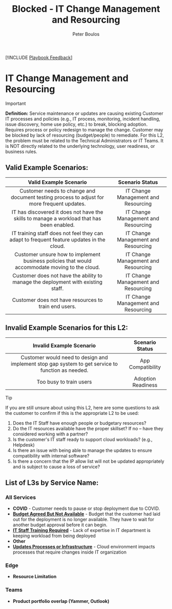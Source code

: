 ﻿---
# required metadata
title: Blocked - IT Change Management and Resourcing
description: Blocked - IT Change Management and Resourcing
author: Peter Boulos
ms.author: pboulos
manager: eduardod 
ms.date: 3/25/2020
ms.topic: playbook 
ms.prod: non-product-specific 
ms.custom: internal-playbook 
ft.audience: internal 
ft.owner: pboulos
---
[!INCLUDE [Playbook Feedback](./includes/questions-feedback.md)] 

# IT Change Management and Resourcing

> [!IMPORTANT]
> **Definition:** Service maintenance or updates are causing existing Customer IT processes and policies (e.g., IT process, monitoring, incident handling, issue discovery, home use policy, etc.) to break, blocking adoption. Requires process or policy redesign to manage the change. Customer may be blocked by lack of resourcing (budget/people) to remediate. For this L2, the problem must be related to the Technical Administrators or IT Teams. It is NOT directly related to the underlying technology, user readiness, or business rules.

## Valid Example Scenarios:
| Valid Example Scenario | Scenario Status |
| :--: | :--: |
| Customer needs to change and document testing process to adjust for more frequent updates. | IT Change Management and Resourcing |
| IT has discovered it does not have the skills to manage a workload that has been enabled. | IT Change Management and Resourcing |
| IT training staff does not feel they can adapt to frequent feature updates in the cloud. | IT Change Management and Resourcing |
| Customer unsure how to implement business policies that would accommodate moving to the cloud. | IT Change Management and Resourcing |
| Customer does not have the ability to manage the deployment with existing staff. | IT Change Management and Resourcing |
| Customer does not have resources to train end users. | IT Change Management and Resourcing |


## Invalid Example Scenarios for this L2:
| Invalid Example Scenario | Scenario Status |
| :--: | :--: |
| Customer would need to design and implement stop gap system to get service to function as needed. | App Compatibility |
| Too busy to train users | Adoption Readiness |


> [!TIP]
> If you are still unsure about using this L2, here are some questions to ask the customer to confirm if this is the appropriate L2 to be used:
>    1. Does the IT Staff have enough people or budgetary resources?
>    2. Do the IT resources available have the proper skillset? If no – have they considered working with a partner?
>    3. Is the customer's IT staff ready to support cloud workloads? (e.g., Helpdesk)
>    4. Is there an issue with being able to manage the updates to ensure compatibility with internal software?
>    5. Is there a concern that the IP allow list will not be updated appropriately and is subject to cause a loss of service?​
>    

## List of L3s by Service Name:

### All Services
- **COVID** - Customer needs to pause or stop deployment due to COVID. 
- **[Budget Agreed But Not Available](l1l2l3-blocked-it-change-management-resourcing-budget-agreed-but-not-available.md)** - Budget that the customer had laid out for the deployment is no longer available. They have to wait for another budget approval before it can begin.
- **[IT Staff Training Required](l1l2l3-blocked-it-change-management-resourcing-it-staff-training-required.md)** - Lack of expertise in IT department is keeping workload from being deployed
- **Other**
- **[Updates Processes or Infrastructure](l1l2l3-blocked-it-change-management-resourcing-updates-processes-or-infrastructure.md)** - Cloud environment impacts processes that require changes inside IT organization
### Edge
- **Resource Limitation**  
### Teams
- **Product portfolio overlap (Yammer, Outlook)**  
